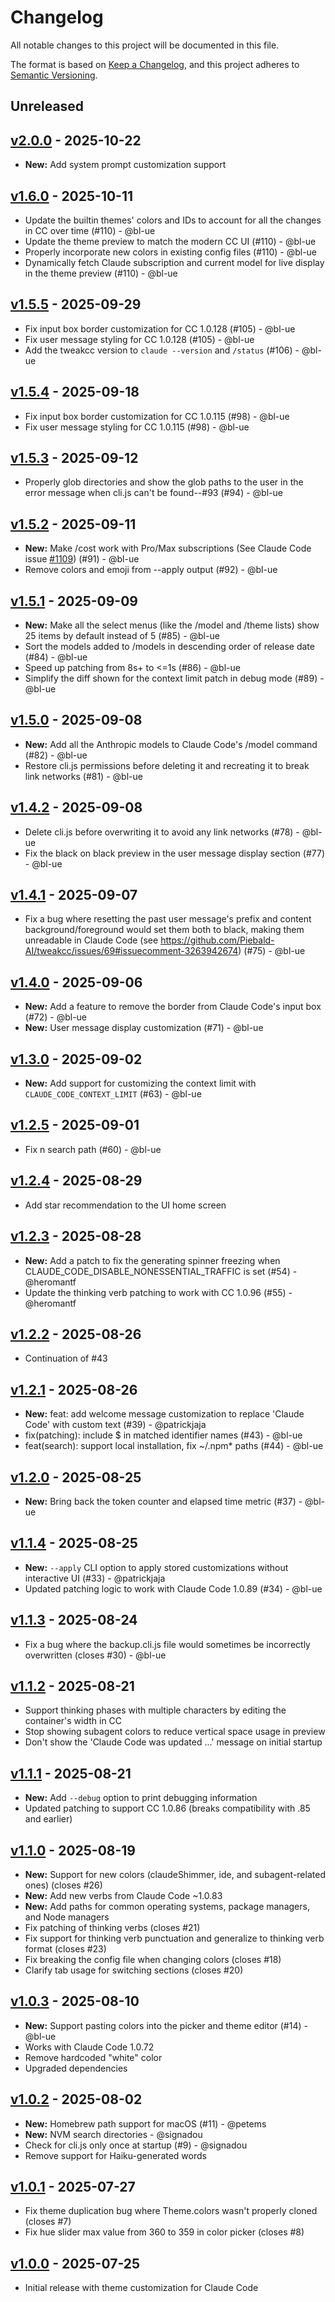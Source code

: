 # Changelog

All notable changes to this project will be documented in this file.

The format is based on [Keep a Changelog](https://keepachangelog.com/en/1.0.0/),
and this project adheres to [Semantic Versioning](https://semver.org/spec/v2.0.0.html).

## Unreleased

## [v2.0.0](https://github.com/Piebald-AI/tweakcc/releases/tag/v2.0.0) - 2025-10-22

- **New:** Add system prompt customization support

## [v1.6.0](https://github.com/Piebald-AI/tweakcc/releases/tag/v1.6.0) - 2025-10-11

- Update the builtin themes' colors and IDs to account for all the changes in CC over time (#110) - @bl-ue
- Update the theme preview to match the modern CC UI (#110) - @bl-ue
- Properly incorporate new colors in existing config files (#110) - @bl-ue
- Dynamically fetch Claude subscription and current model for live display in the theme preview (#110) - @bl-ue

## [v1.5.5](https://github.com/Piebald-AI/tweakcc/releases/tag/v1.5.5) - 2025-09-29

- Fix input box border customization for CC 1.0.128 (#105) - @bl-ue
- Fix user message styling for CC 1.0.128 (#105) - @bl-ue
- Add the tweakcc version to `claude --version` and `/status` (#106) - @bl-ue

## [v1.5.4](https://github.com/Piebald-AI/tweakcc/releases/tag/v1.5.4) - 2025-09-18

- Fix input box border customization for CC 1.0.115 (#98) - @bl-ue
- Fix user message styling for CC 1.0.115 (#98) - @bl-ue

## [v1.5.3](https://github.com/Piebald-AI/tweakcc/releases/tag/v1.5.3) - 2025-09-12

- Properly glob directories and show the glob paths to the user in the error message when cli.js can't be found--#93 (#94) - @bl-ue

## [v1.5.2](https://github.com/Piebald-AI/tweakcc/releases/tag/v1.5.2) - 2025-09-11

- **New:** Make /cost work with Pro/Max subscriptions (See Claude Code issue [#1109](https://github.com/anthropics/claude-code/issues/1109)) (#91) - @bl-ue
- Remove colors and emoji from --apply output (#92) - @bl-ue

## [v1.5.1](https://github.com/Piebald-AI/tweakcc/releases/tag/v1.5.1) - 2025-09-09

- **New:** Make all the select menus (like the /model and /theme lists) show 25 items by default instead of 5 (#85) - @bl-ue
- Sort the models added to /models in descending order of release date (#84) - @bl-ue
- Speed up patching from 8s+ to <=1s (#86) - @bl-ue
- Simplify the diff shown for the context limit patch in debug mode (#89) - @bl-ue

## [v1.5.0](https://github.com/Piebald-AI/tweakcc/releases/tag/v1.5.0) - 2025-09-08

- **New:** Add all the Anthropic models to Claude Code's /model command (#82) - @bl-ue
- Restore cli.js permissions before deleting it and recreating it to break link networks (#81) - @bl-ue

## [v1.4.2](https://github.com/Piebald-AI/tweakcc/releases/tag/v1.4.2) - 2025-09-08

- Delete cli.js before overwriting it to avoid any link networks (#78) - @bl-ue
- Fix the black on black preview in the user message display section (#77) - @bl-ue

## [v1.4.1](https://github.com/Piebald-AI/tweakcc/releases/tag/v1.4.1) - 2025-09-07

- Fix a bug where resetting the past user message's prefix and content background/foreground would set them both to black, making them unreadable in Claude Code (see https://github.com/Piebald-AI/tweakcc/issues/69#issuecomment-3263942674) (#75) - @bl-ue

## [v1.4.0](https://github.com/Piebald-AI/tweakcc/releases/tag/v1.4.0) - 2025-09-06

- **New:** Add a feature to remove the border from Claude Code's input box (#72) - @bl-ue
- **New:** User message display customization (#71) - @bl-ue

## [v1.3.0](https://github.com/Piebald-AI/tweakcc/releases/tag/v1.3.0) - 2025-09-02

- **New:** Add support for customizing the context limit with `CLAUDE_CODE_CONTEXT_LIMIT` (#63) - @bl-ue

## [v1.2.5](https://github.com/Piebald-AI/tweakcc/releases/tag/v1.2.5) - 2025-09-01

- Fix n search path (#60) - @bl-ue

## [v1.2.4](https://github.com/Piebald-AI/tweakcc/releases/tag/v1.2.4) - 2025-08-29

- Add star recommendation to the UI home screen

## [v1.2.3](https://github.com/Piebald-AI/tweakcc/releases/tag/v1.2.3) - 2025-08-28

- **New:** Add a patch to fix the generating spinner freezing when CLAUDE_CODE_DISABLE_NONESSENTIAL_TRAFFIC is set (#54) - @heromantf
- Update the thinking verb patching to work with CC 1.0.96 (#55) - @heromantf

## [v1.2.2](https://github.com/Piebald-AI/tweakcc/releases/tag/v1.2.2) - 2025-08-26

- Continuation of #43

## [v1.2.1](https://github.com/Piebald-AI/tweakcc/releases/tag/v1.2.1) - 2025-08-26

- **New:** feat: add welcome message customization to replace 'Claude Code' with custom text (#39) - @patrickjaja
- fix(patching): include $ in matched identifier names (#43) - @bl-ue
- feat(search): support local installation, fix ~/.npm* paths (#44) - @bl-ue

## [v1.2.0](https://github.com/Piebald-AI/tweakcc/releases/tag/v1.2.0) - 2025-08-25

- **New:** Bring back the token counter and elapsed time metric (#37) - @bl-ue

## [v1.1.4](https://github.com/Piebald-AI/tweakcc/releases/tag/v1.1.4) - 2025-08-25

- **New:** `--apply` CLI option to apply stored customizations without interactive UI (#33) - @patrickjaja
- Updated patching logic to work with Claude Code 1.0.89 (#34) - @bl-ue

## [v1.1.3](https://github.com/Piebald-AI/tweakcc/releases/tag/v1.1.3) - 2025-08-24

- Fix a bug where the backup.cli.js file would sometimes be incorrectly overwritten (closes #30) - @bl-ue

## [v1.1.2](https://github.com/Piebald-AI/tweakcc/releases/tag/v1.1.2) - 2025-08-21

- Support thinking phases with multiple characters by editing the container's width in CC
- Stop showing subagent colors to reduce vertical space usage in preview
- Don't show the 'Claude Code was updated ...' message on initial startup

## [v1.1.1](https://github.com/Piebald-AI/tweakcc/releases/tag/v1.1.1) - 2025-08-21

- **New:** Add `--debug` option to print debugging information
- Updated patching to support CC 1.0.86 (breaks compatibility with .85 and earlier)

## [v1.1.0](https://github.com/Piebald-AI/tweakcc/releases/tag/v1.1.0) - 2025-08-19

- **New:** Support for new colors (claudeShimmer, ide, and subagent-related ones) (closes #26)
- **New:** Add new verbs from Claude Code ~1.0.83
- **New:** Add paths for common operating systems, package managers, and Node managers
- Fix patching of thinking verbs (closes #21)
- Fix support for thinking verb punctuation and generalize to thinking verb format (closes #23)
- Fix breaking the config file when changing colors (closes #18)
- Clarify tab usage for switching sections (closes #20)

## [v1.0.3](https://github.com/Piebald-AI/tweakcc/releases/tag/v1.0.3) - 2025-08-10

- **New:** Support pasting colors into the picker and theme editor (#14) - @bl-ue
- Works with Claude Code 1.0.72
- Remove hardcoded "white" color
- Upgraded dependencies

## [v1.0.2](https://github.com/Piebald-AI/tweakcc/releases/tag/v1.0.2) - 2025-08-02

- **New:** Homebrew path support for macOS (#11) - @petems
- **New:** NVM search directories - @signadou
- Check for cli.js only once at startup (#9) - @signadou
- Remove support for Haiku-generated words

## [v1.0.1](https://github.com/Piebald-AI/tweakcc/releases/tag/v1.0.1) - 2025-07-27

- Fix theme duplication bug where Theme.colors wasn't properly cloned (closes #7)
- Fix hue slider max value from 360 to 359 in color picker (closes #8)

## [v1.0.0](https://github.com/Piebald-AI/tweakcc/releases/tag/v1.0.0) - 2025-07-25

- Initial release with theme customization for Claude Code
